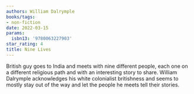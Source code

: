 ```yaml
---
authors: William Dalrymple
books/tags:
- non-fiction
date: 2022-03-15
params:
  isbn13: '9780063227903'
star_rating: 4
title: Nine Lives
---
```


British guy goes to India and meets with nine different people, each one on a
different religious path and with an interesting story to share. William
Dalrymple acknowledges his white colonialist britishness and seems to mostly
stay out of the way and let the people he meets tell their stories.

<!--more-->